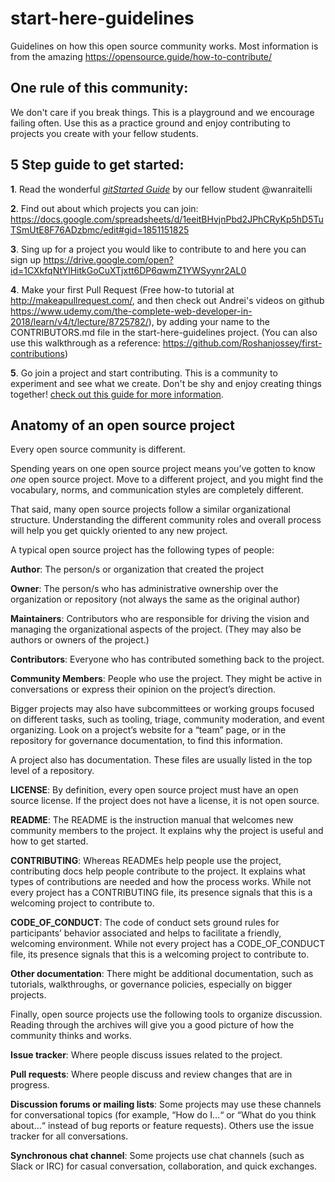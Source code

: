 # start-here-guidelines
Guidelines on how this open source community works. Most information is from the amazing https://opensource.guide/how-to-contribute/

## One rule of this community:
We don't care if you break things. This is a playground and we encourage failing often. Use this as a practice ground and enjoy contributing to projects you create with your fellow students.

## 5 Step guide to get started:
**1**. Read the wonderful [*gitStarted Guide*](https://github.com/zero-to-mastery/start-here-guidelines/blob/master/git-started-guide.pdf) by our fellow student @wanraitelli

**2**. Find out about which projects you can join: https://docs.google.com/spreadsheets/d/1eeitBHvjnPbd2JPhCRyKp5hD5TuTSmUtE8F76ADzbmc/edit#gid=1851151825

**3**. Sing up for a project you would like to contribute to and here you can sign up https://drive.google.com/open?id=1CXkfqNtYlHitkGoCuXTjxtt6DP6qwmZ1YWSyynr2AL0

**4**. Make your first Pull Request (Free how-to tutorial at http://makeapullrequest.com/, and then check out Andrei's videos on github https://www.udemy.com/the-complete-web-developer-in-2018/learn/v4/t/lecture/8725782/), by adding your name to the CONTRIBUTORS.md file in the start-here-guidelines project. (You can also use this walkthrough as a reference: https://github.com/Roshanjossey/first-contributions)

**5**. Go join a project and start contributing. This is a community to experiment and see what we create. Don't be shy and enjoy creating things together! [check out this guide for more information](https://github.com/zero-to-mastery/start-here-guidelines/blob/master/Get%20Started.md).

## Anatomy of an open source project
Every open source community is different.

Spending years on one open source project means you’ve gotten to know _one_ open source project. Move to a different project, and you might find the vocabulary, norms, and communication styles are completely different.

That said, many open source projects follow a similar organizational structure. Understanding the different community roles and overall process will help you get quickly oriented to any new project.

A typical open source project has the following types of people:

**Author**: The person/s or organization that created the project

**Owner**: The person/s who has administrative ownership over the organization or repository (not always the same as the original author)

**Maintainers**: Contributors who are responsible for driving the vision and managing the organizational aspects of the project. (They may also be authors or owners of the project.)

**Contributors**: Everyone who has contributed something back to the project.

**Community Members**: People who use the project. They might be active in conversations or express their opinion on the project’s direction.

Bigger projects may also have subcommittees or working groups focused on different tasks, such as tooling, triage, community moderation, and event organizing. Look on a project’s website for a “team” page, or in the repository for governance documentation, to find this information.

A project also has documentation. These files are usually listed in the top level of a repository.

**LICENSE**: By definition, every open source project must have an open source license. If the project does not have a license, it is not open source.

**README**: The README is the instruction manual that welcomes new community members to the project. It explains why the project is useful and how to get started.

**CONTRIBUTING**: Whereas READMEs help people use the project, contributing docs help people contribute to the project. It explains what types of contributions are needed and how the process works. While not every project has a CONTRIBUTING file, its presence signals that this is a welcoming project to contribute to.

**CODE_OF_CONDUCT**: The code of conduct sets ground rules for participants’ behavior associated and helps to facilitate a friendly, welcoming environment. While not every project has a CODE_OF_CONDUCT file, its presence signals that this is a welcoming project to contribute to.

**Other documentation**: There might be additional documentation, such as tutorials, walkthroughs, or governance policies, especially on bigger projects.

Finally, open source projects use the following tools to organize discussion. Reading through the archives will give you a good picture of how the community thinks and works.

**Issue tracker**: Where people discuss issues related to the project.

**Pull requests**: Where people discuss and review changes that are in progress.

**Discussion forums or mailing lists**: Some projects may use these channels for conversational topics (for example, “How do I…“ or “What do you think about…“ instead of bug reports or feature requests). Others use the issue tracker for all conversations.

**Synchronous chat channel**: Some projects use chat channels (such as Slack or IRC) for casual conversation, collaboration, and quick exchanges.
